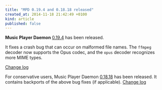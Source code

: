 ```yaml
---
title: "MPD 0.19.4 and 0.18.18 released"
created_at: 2014-11-18 21:42:49 +0100
kind: article
published: false
---
```


**Music Player Daemon** [0.19.4](/download/mpd/0.19/mpd-0.19.4.tar.xz)
has been released.

It fixes a crash bug that can occur on malformed file names.  The
`ffmpeg` decoder now supports the Opus codec, and the `opus` decoder
recognizes more MIME types.

[Change log](https://raw.githubusercontent.com/MusicPlayerDaemon/MPD/v0.19.4/NEWS)

For conservative users, Music Player Daemon
[0.18.18](/download/mpd/0.18/mpd-0.18.18.tar.xz) has been released.
It contains backports of the above bug fixes (if applicable).
[Change log](https://raw.githubusercontent.com/MusicPlayerDaemon/MPD/v0.18.18/NEWS)
